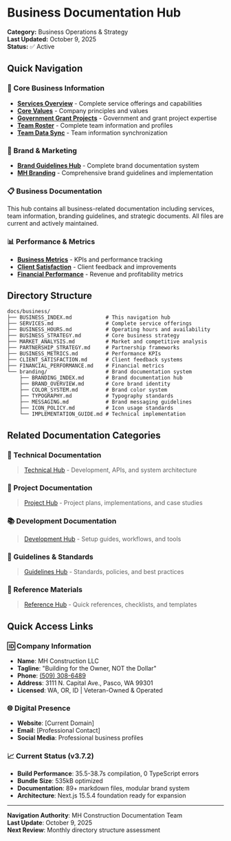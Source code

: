 # Business Documentation Hub

**Category:** Business Operations & Strategy  
**Last Updated:** October 9, 2025  
**Status:** ✅ Active  

## Quick Navigation

### 🏢 Core Business Information

- [**Services Overview**](./SERVICES.md) - Complete service offerings and capabilities
- [**Core Values**](./CORE_VALUES.md) - Company principles and values
- [**Government Grant Projects**](./GOVERNMENT_GRANT_PROJECTS.md) - Government and grant project expertise
- [**Team Roster**](./TEAM_ROSTER.md) - Complete team information and profiles
- [**Team Data Sync**](./TEAM_DATA_SYNC.md) - Team information synchronization

### 🎨 Brand & Marketing

- [**Brand Guidelines Hub**](./branding/BRANDING_INDEX.md) - Complete brand documentation system
- [**MH Branding**](./MH_BRANDING.md) - Comprehensive brand guidelines and implementation

### 📋 Business Documentation

This hub contains all business-related documentation including services, team information,
branding guidelines, and strategic documents. All files are current and actively maintained.

### 📊 Performance & Metrics

- [**Business Metrics**](./BUSINESS_METRICS.md) - KPIs and performance tracking
- [**Client Satisfaction**](./CLIENT_SATISFACTION.md) - Client feedback and improvements
- [**Financial Performance**](./FINANCIAL_PERFORMANCE.md) - Revenue and profitability metrics

## Directory Structure

```text
docs/business/
├── BUSINESS_INDEX.md           # This navigation hub
├── SERVICES.md                 # Complete service offerings  
├── BUSINESS_HOURS.md           # Operating hours and availability
├── BUSINESS_STRATEGY.md        # Core business strategy
├── MARKET_ANALYSIS.md          # Market and competitive analysis
├── PARTNERSHIP_STRATEGY.md     # Partnership frameworks
├── BUSINESS_METRICS.md         # Performance KPIs
├── CLIENT_SATISFACTION.md      # Client feedback systems
├── FINANCIAL_PERFORMANCE.md    # Financial metrics
└── branding/                   # Brand documentation system
    ├── BRANDING_INDEX.md       # Brand documentation hub
    ├── BRAND_OVERVIEW.md       # Core brand identity  
    ├── COLOR_SYSTEM.md         # Brand color system
    ├── TYPOGRAPHY.md           # Typography standards
    ├── MESSAGING.md            # Brand messaging guidelines
    ├── ICON_POLICY.md          # Icon usage standards
    └── IMPLEMENTATION_GUIDE.md # Technical implementation
```

## Related Documentation Categories

### 🔧 Technical Documentation

> [Technical Hub](../technical/TECHNICAL_INDEX.md) - Development, APIs, and system architecture

### 📝 Project Documentation  

> [Project Hub](../project/PROJECT_INDEX.md) - Project plans, implementations, and case studies

### 📚 Development Documentation

> [Development Hub](../development/DEVELOPMENT_INDEX.md) - Setup guides, workflows, and tools

### 📖 Guidelines & Standards

> [Guidelines Hub](../guidelines/GUIDELINES_INDEX.md) - Standards, policies, and best practices

### 📑 Reference Materials

> [Reference Hub](../reference/REFERENCE_INDEX.md) - Quick references, checklists, and templates

## Quick Access Links

### 🆔 Company Information

- **Name**: MH Construction LLC
- **Tagline**: "Building for the Owner, NOT the Dollar"
- **Phone**: [(509) 308-6489](tel:+15093086489)
- **Address**: 3111 N. Capital Ave., Pasco, WA 99301
- **Licensed**: WA, OR, ID | Veteran-Owned & Operated

### 🌐 Digital Presence

- **Website**: [Current Domain]
- **Email**: [Professional Contact]
- **Social Media**: Professional business profiles

### 📈 Current Status (v3.7.2)

- **Build Performance**: 35.5-38.7s compilation, 0 TypeScript errors
- **Bundle Size**: 535kB optimized
- **Documentation**: 89+ markdown files, modular brand system
- **Architecture**: Next.js 15.5.4 foundation ready for expansion

---

**Navigation Authority**: MH Construction Documentation Team  
**Last Update**: October 9, 2025  
**Next Review**: Monthly directory structure assessment
